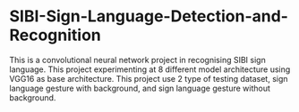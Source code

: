 # SIBI-Sign-Language-Detection-and-Recognition
This is a convolutional neural network project in recognising SIBI sign language. This project experimenting at 8 different model architecture using VGG16 as base architecture. This project use 2 type of testing dataset, sign language gesture with background, and sign language gesture without background.
